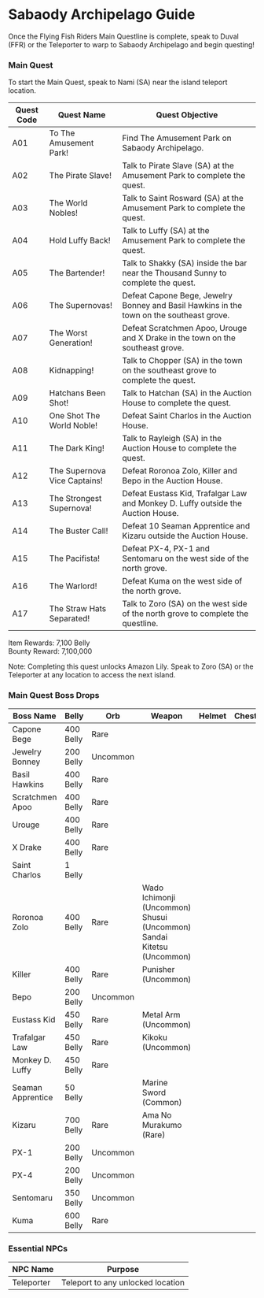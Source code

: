 # Sabaody Archipelago Guide

Once the Flying Fish Riders Main Questline is complete, speak to Duval (FFR) or the Teleporter to warp to Sabaody Archipelago and begin questing!

### Main Quest

To start the Main Quest, speak to Nami (SA) near the island teleport location.

| Quest Code| Quest Name                    | Quest Objective|
|-----------|-----------                    |-----------|
| A01       | To The Amusement Park!        |Find The Amusement Park on Sabaody Archipelago.|
| A02       | The Pirate Slave!             |Talk to Pirate Slave (SA) at the Amusement Park to complete the quest.|
| A03       | The World Nobles!             |Talk to Saint Rosward (SA) at the Amusement Park to complete the quest.|
| A04       | Hold Luffy Back!              |Talk to Luffy (SA) at the Amusement Park to complete the quest.|
| A05       | The Bartender!                |Talk to Shakky (SA) inside the bar near the Thousand Sunny to complete the quest.|
| A06       | The Supernovas!               |Defeat Capone Bege, Jewelry Bonney and Basil Hawkins in the town on the southeast grove.|
| A07       | The Worst Generation!         |Defeat Scratchmen Apoo, Urouge and X Drake in the town on the southeast grove.|
| A08       | Kidnapping!                   |Talk to Chopper (SA) in the town on the southeast grove to complete the quest.|
| A09       | Hatchans Been Shot!           |Talk to Hatchan (SA) in the Auction House to complete the quest.|
| A10       | One Shot The World Noble!     |Defeat Saint Charlos in the Auction House.|
| A11       | The Dark King!                |Talk to Rayleigh (SA) in the Auction House to complete the quest.|
| A12       | The Supernova Vice Captains!  |Defeat Roronoa Zolo, Killer and Bepo in the Auction House.|
| A13       | The Strongest Supernova!      |Defeat Eustass Kid, Trafalgar Law and Monkey D. Luffy outside the Auction House.|
| A14       | The Buster Call!              |Defeat 10 Seaman Apprentice and Kizaru outside the Auction House.|
| A15       | The Pacifista!                |Defeat PX-4, PX-1 and Sentomaru on the west side of the north grove.|
| A16       | The Warlord!                  |Defeat Kuma on the west side of the north grove.|
| A17       | The Straw Hats Separated!     |Talk to Zoro (SA) on the west side of the north grove to complete the questline.|

Item Rewards: 7,100 Belly<br>
Bounty Reward: 7,100,000

Note: Completing this quest unlocks Amazon Lily. Speak to Zoro (SA) or the Teleporter at any location to access the next island.

### Main Quest Boss Drops

| Boss Name | Belly | Orb | Weapon | Helmet | Chestplate | Leggings | Boots | Other |
|---|---|---|---|---|---|---|---|---|
| Capone Bege | 400 Belly | Rare |  |  |  |  |  | Shiro Fragment |
| Jewelry Bonney | 200 Belly | Uncommon |  |  |  |  |  |  |
| Basil Hawkins | 400 Belly | Rare |  |  |  |  |  | Wara Fragment |
| Scratchmen Apoo | 400 Belly | Rare |  |  |  |  |  | Oto Fragment |
| Urouge | 400 Belly | Rare |  |  |  |  |  | Karu Fragment |
| X Drake | 400 Belly | Rare |  |  |  |  |  | Allosaurus Fragment |
| Saint Charlos | 1 Belly |  |  |  |  |  |  |  |
| Roronoa Zolo | 400 Belly | Rare | Wado Ichimonji (Uncommon)<br>Shusui (Uncommon)<br>Sandai Kitetsu (Uncommon) |  |  |  |  |  |
| Killer | 400 Belly | Rare | Punisher (Uncommon) |  |  |  |  |  |
| Bepo | 200 Belly | Uncommon |  |  |  |  |  |  |
| Eustass Kid | 450 Belly | Rare | Metal Arm (Uncommon) |  |  |  |  | Jiki Fragment |
| Trafalgar Law | 450 Belly | Rare | Kikoku (Uncommon) |  |  |  |  | Ope Fragment |
| Monkey D. Luffy | 450 Belly | Rare |  |  |  |  |  | Gomu Fragment |
| Seaman Apprentice | 50 Belly |  | Marine Sword (Common) |  |  |  |  |  |
| Kizaru | 700 Belly | Rare | Ama No Murakumo (Rare) |  |  |  |  |  |
| PX-1 | 200 Belly | Uncommon |  |  |  |  |  |  |
| PX-4 | 200 Belly | Uncommon |  |  |  |  |  |  |
| Sentomaru | 350 Belly | Uncommon |  |  |  |  |  |  |
| Kuma | 600 Belly | Rare |  |  |  |  |  | Nikyu Fragment |

### Essential NPCs

| NPC Name         | Purpose                                        |
|-------------     |-----------                                     |
| Teleporter       | Teleport to any unlocked location              |